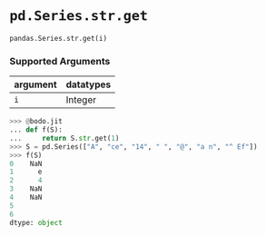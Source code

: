 # `pd.Series.str.get`

`pandas.Series.str.get(i)`

### Supported Arguments

| argument                    | datatypes                              |
|-----------------------------|----------------------------------------|
| `i`                         |    Integer                             |

``` py
>>> @bodo.jit
... def f(S):
...     return S.str.get(1)
>>> S = pd.Series(["A", "ce", "14", " ", "@", "a n", "^ Ef"])
>>> f(S)
0    NaN
1      e
2      4
3    NaN
4    NaN
5
6
dtype: object
```


